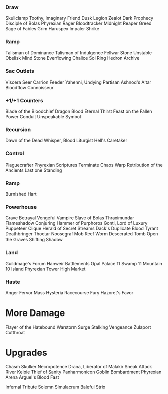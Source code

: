 ### Draw
Skullclamp
Toothy, Imaginary Friend
Dusk Legion Zealot
Dark Prophecy
Disciple of Bolas
Phyrexian Rager
Bloodtracker
Midnight Reaper
Greed
Sage of Fables
Grim Haruspex
Impaler Shrike

### Ramp
Talisman of Dominance
Talisman of Indulgence
Fellwar Stone
Unstable Obelisk
Mind Stone
Everflowing Chalice
Sol Ring
Hedron Archive

### Sac Outlets
Viscera Seer
Carrion Feeder
Yahenni, Undying Partisan
Ashnod's Altar
Bloodflow Connoisseur

### +1/+1 Counters
Blade of the Bloodchief
Dragon Blood
Eternal Thirst
Feast on the Fallen
Power Conduit
Unspeakable Symbol

### Recursion
Dawn of the Dead
Whisper, Blood Liturgist
Hell's Caretaker

### Control
Plaguecrafter
Phyrexian Scriptures
Terminate
Chaos Warp
Retribution of the Ancients
Last one Standing

### Ramp
Burnished Hart

### Powerhouse
Grave Betrayal
Vengeful Vampire
Slave of Bolas
Thraximundar
Flameshadow Conjuring
Hammer of Purphoros
Gonti, Lord of Luxury
Puppeteer Clique
Herald of Secret Streams
Dack's Duplicate
Blood Tyrant
Deathbringer Thoctar
Noosegraf Mob
Reef Worm
Desecrated Tomb
Open the Graves
Shifting Shadow

### Land
Guildmage's Forum
Hanweir Battlements
Opal Palace
11 Swamp
11 Mountain
10 Island
Phyrexian Tower
High Market

### Haste
Anger
Fervor
Mass Hysteria
Racecourse Fury
Hazoret's Favor

# More Damage
Flayer of the Hatebound
Warstorm Surge
Stalking Vengeance
Zulaport Cutthroat

# Upgrades
Chasm Skulker
Necropotence
Drana, Liberator of Malakir
Sneak Attack
River Kelpie
Thief of Sanity
Panharmonicon
Goblin Bombardment
Phyrexian Arena
Arguel's Blood Fast

Infernal Tribute
Solemn Simulacrum
Baleful Strix
